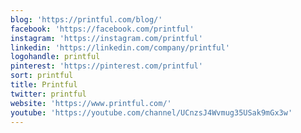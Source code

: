```yaml
---
blog: 'https://printful.com/blog/'
facebook: 'https://facebook.com/printful'
instagram: 'https://instagram.com/printful'
linkedin: 'https://linkedin.com/company/printful'
logohandle: printful
pinterest: 'https://pinterest.com/printful'
sort: printful
title: Printful
twitter: printful
website: 'https://www.printful.com/'
youtube: 'https://youtube.com/channel/UCnzsJ4Wvmug35USak9mGx3w'
---
```

